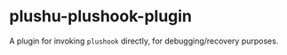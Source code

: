 plushu-plushook-plugin
======================

A plugin for invoking `plushook` directly, for debugging/recovery purposes.

